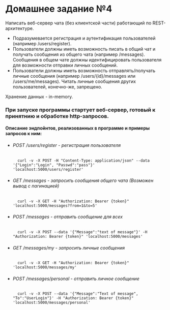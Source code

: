 # Домашнее задание №4

Написать веб-сервер чата (без клиентской части) работающий по REST-архитектуре.

- Подразумевается регистрация и аутентификация пользователей (например /users/register).
- Пользователи должны иметь возможность писать в общий чат и получать сообщения из общего чата (например /messages).
  Сообщения в общем чате должны идентифицировать пользователя для возможности отправки личных сообщений.
- Пользователи должны иметь возможность отправлять/получать личные сообщения (например /users/{id}/messages или /users/me/messages).
  Читать личные сообщения других пользователей, конечно-же, запрещено.

Хранение данных - in-memory.

### При запуске программы стартует веб-сервер, готовый к принятнию и обработке http-запросов.

#### Описание эндпойнтов, реализованных в программе и примеры запросов к ним:

- ###### POST /users/register - регистрация пользователя
        curl -v -X POST -H "Content-Type: application/json" --data '{"Login":"Login", "Passwd":"pass"}' 'localhost:5000/users/register'
- ###### GET /messages - запросить сообщения общего чата (Возможен вывод с пагинацией)
        curl -v -X GET -H "Authorization: Bearer {token}" 'localhost:5000/messages?from=1&to=5'
- ###### POST /messages - отправить сообщение для всех
        curl -v -X POST --data '{"Message":"text of message"}' -H "Authorization: Bearer {token}" 'localhost:5000/messages'
- ###### GET /messages/my - запросить личные сообщения
        curl -v -X GET -H "Authorization: Bearer {token}" 'localhost:5000/messages/my'
- ###### POST /messages/personal - отправить личное сообщение
        curl -v -X POST --data '{"Message":"Text of message", "To":"UserLogin"}' -H "Authorization: Bearer {token}" 'localhost:5000/messages/personal'


